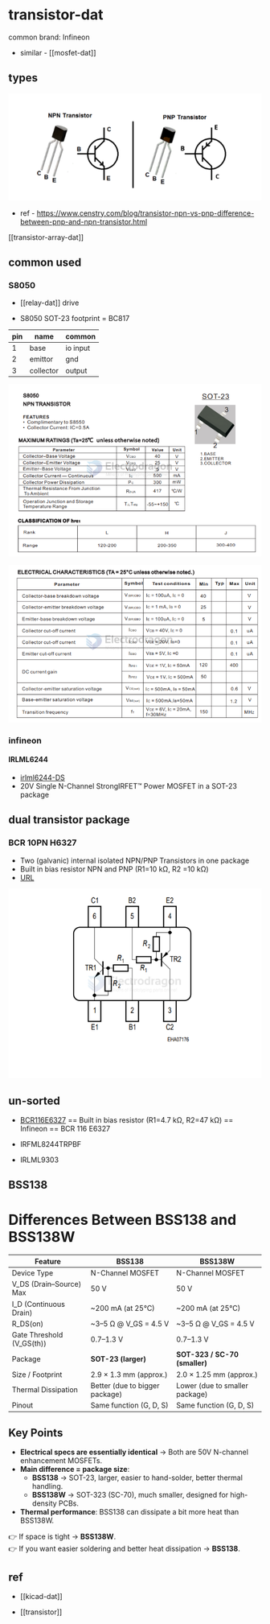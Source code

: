 
# transistor-dat

common brand: 	Infineon

- similar - [[mosfet-dat]]


## types 

![](2024-10-06-16-36-27.png)

- ref - https://www.censtry.com/blog/transistor-npn-vs-pnp-difference-between-pnp-and-npn-transistor.html

[[transistor-array-dat]]

## common used 

### S8050 

- [[relay-dat]] drive 


- S8050 SOT-23 footprint = BC817

| pin | name      | common   |
| --- | --------- | -------- |
| 1   | base      | io input |
| 2   | emittor   | gnd      |
| 3   | collector | output   |

![](2024-10-01-19-17-13.png)


![](2024-10-01-19-17-24.png)

### infineon

#### IRLML6244 

- [irlml6244-DS](https://www.infineon.com/cms/en/product/power/mosfet/n-channel/irlml6244/)
- 20V Single N-Channel StrongIRFET™ Power MOSFET in a SOT-23 package

## dual transistor package 

### BCR 10PN H6327

- Two (galvanic) internal isolated NPN/PNP Transistors in one package
- Built in bias resistor NPN and PNP (R1=10 kΩ, R2 =10 kΩ)
- [URL](https://www.mouser.jp/datasheet/2/196/bcr10pn-223935.pdf)

![](2025-03-06-22-43-10.png)

## un-sorted 

- [BCR116E6327](https://www.mouser.com/ProductDetail/Infineon-Technologies/BCR-116-E6327?qs=OWKQh20churs%252Bj9jXRGlFg%3D%3D&srsltid=AfmBOoq-frf2cIVFR5tG9npa_zhflZxKBJ_wqftDIDK69ALQzAtPfXW6) == Built in bias resistor (R1=4.7 kΩ, R2=47 kΩ) == Infineon == BCR 116 E6327

- IRFML8244TRPBF

- IRLML9303 


## BSS138 

# Differences Between BSS138 and BSS138W

| Feature                  | BSS138                          | BSS138W                          |
|--------------------------|---------------------------------|----------------------------------|
| Device Type              | N-Channel MOSFET                | N-Channel MOSFET                 |
| V_DS (Drain–Source) Max  | 50 V                            | 50 V                             |
| I_D (Continuous Drain)   | ~200 mA (at 25°C)               | ~200 mA (at 25°C)                |
| R_DS(on)                 | ~3–5 Ω @ V_GS = 4.5 V           | ~3–5 Ω @ V_GS = 4.5 V            |
| Gate Threshold (V_GS(th))| 0.7–1.3 V                       | 0.7–1.3 V                        |
| Package                  | **SOT-23 (larger)**             | **SOT-323 / SC-70 (smaller)**    |
| Size / Footprint         | 2.9 × 1.3 mm (approx.)          | 2.0 × 1.25 mm (approx.)          |
| Thermal Dissipation      | Better (due to bigger package)  | Lower (due to smaller package)   |
| Pinout                   | Same function (G, D, S)         | Same function (G, D, S)          |

## Key Points
- **Electrical specs are essentially identical** → Both are 50V N-channel enhancement MOSFETs.  
- **Main difference = package size**:  
  - **BSS138** → SOT-23, larger, easier to hand-solder, better thermal handling.  
  - **BSS138W** → SOT-323 (SC-70), much smaller, designed for high-density PCBs.  
- **Thermal performance**: BSS138 can dissipate a bit more heat than BSS138W.  

👉 If space is tight → **BSS138W**.  
👉 If you want easier soldering and better heat dissipation → **BSS138**.


## ref 

- [[kicad-dat]]

- [[transistor]]